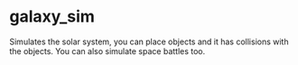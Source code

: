 # galaxy_sim

Simulates the solar system, you can place objects and it has collisions with the objects. You can also simulate space battles too. 
